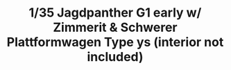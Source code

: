 ---
title: "1/35 Jagdpanther G1 early w/ Zimmerit & Schwerer Plattformwagen Type ys (interior not included)"
price: TBA
desc: ""
img_path: "/assets/img/TAKO2125X.jpg"
brand: AMMO
available: false
special_offer: false
new: false
soon: false
cat: "Plasticne-Makete"
subcat: "PM-TAKOM"
subsubcat: ""
sifra: "TAKO2125X"
---